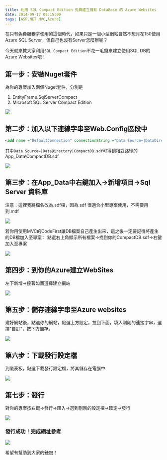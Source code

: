 ```yaml
---
title: 利用 SQL Compact Edition 免費建立擁有 DataBase 的 Azure Websites
date: 2014-09-17 03:15:00
tags: [ASP.NET MVC,Azure]
---
```


在<strike>只有免費服務才使用</strike>的這個時代，如果只是一個小型網站自然不想月花150使用Azure SQL Server，但自己也沒有Server怎麼辦呢？
<!-- more -->

今天就來教大家利用`SQL Compact Edition`不花一毛錢來建立使用SQL DB的Azure Websites吧！

## 第一步：安裝Nuget套件

為你的專案加入兩個Nuget套件，分別是
  
1. EntityFrame.SqlServerCompact   
2. Microsoft SQL Server Compact Edition  
  
 [![](http://2.bp.blogspot.com/-cr8g6oMLi48/VBiC7cc6auI/AAAAAAAAJNU/3Tpl8VdYwzk/s1600/2014-09-17%2B02_15_56-Greenshot.jpg)](http://2.bp.blogspot.com/-cr8g6oMLi48/VBiC7cc6auI/AAAAAAAAJNU/3Tpl8VdYwzk/s1600/2014-09-17%2B02_15_56-Greenshot.jpg)

## 第二步：加入以下連線字串至Web.Config<connectionStrings></connectionStrings>區段中
```xml
<add name ="DefaultConnection" connectionString ="Data Source=|DataDirectory|CompactDB.sdf" providerName ="System.Data.SqlServerCe.4.0" />
```
其中`Data Source=|DataDirectory|CompactDB.sdf`可得到相對路徑的App_Data\CompactDB.sdf  

[![](http://1.bp.blogspot.com/-csbMF-FZkkY/VBiC7WrFk5I/AAAAAAAAJNM/N_krMRacyow/s1600/2014-09-17%2B02_23_09-Greenshot.jpg)](http://1.bp.blogspot.com/-csbMF-FZkkY/VBiC7WrFk5I/AAAAAAAAJNM/N_krMRacyow/s1600/2014-09-17%2B02_23_09-Greenshot.jpg)

## 第三步：在App_Data中右鍵加入→新增項目→Sql Server 資料庫  
注意：這裡我將檔名改為.sdf檔，因為.sdf 很適合小型專案使用，不需要用到.mdf  

[![](http://4.bp.blogspot.com/-PdLKruVk110/VBiC7TKW0TI/AAAAAAAAJNQ/Uy8oVtWTFKY/s1600/2014-09-17%2B02_25_11-Greenshot.jpg)](http://4.bp.blogspot.com/-PdLKruVk110/VBiC7TKW0TI/AAAAAAAAJNQ/Uy8oVtWTFKY/s1600/2014-09-17%2B02_25_11-Greenshot.jpg)

若你用使用MVC的CodeFirst讓DB檔案自己產生出來，這之後一定要記得將產生的DB檔加入至專案：
點選右上角顯示所有檔案→找到你的CompactDB.sdf→右鍵加入至專案 

[![](http://3.bp.blogspot.com/-VPUidFCACLo/VBiC8MrDexI/AAAAAAAAJNk/Mu8SOe6g4D0/s1600/2014-09-17%2B02_26_04-Greenshot.jpg)](http://3.bp.blogspot.com/-VPUidFCACLo/VBiC8MrDexI/AAAAAAAAJNk/Mu8SOe6g4D0/s1600/2014-09-17%2B02_26_04-Greenshot.jpg)

## 第四步：到你的Azure建立WebSites

左下新增→接著如圖選擇建立網站  

[![](http://1.bp.blogspot.com/-PCQxb6lyHZQ/VBiIyyO_qpI/AAAAAAAAJN4/cZZP-FtUahA/s1600/2014-09-17%2B02_51_13-Greenshot.jpg)](http://1.bp.blogspot.com/-PCQxb6lyHZQ/VBiIyyO_qpI/AAAAAAAAJN4/cZZP-FtUahA/s1600/2014-09-17%2B02_51_13-Greenshot.jpg)

## 第五步：儲存連線字串至Azure websites

建好網站後，點選你的網站，點選上方設定，拉到下面，填入剛剛的連接字串，選擇"自訂"，按下方儲存。  

[![](http://4.bp.blogspot.com/-4pcMGsaswSc/VBiIy7ttAUI/AAAAAAAAJN0/05jkhA66dPE/s1600/2014-09-17%2B02_53_53-Greenshot.jpg)](http://4.bp.blogspot.com/-4pcMGsaswSc/VBiIy7ttAUI/AAAAAAAAJN0/05jkhA66dPE/s1600/2014-09-17%2B02_53_53-Greenshot.jpg)

## 第六步：下載發行設定檔

到儀表板，點選下載發行設定檔，將其儲存在電腦中

[![](http://3.bp.blogspot.com/-8IdBGmmLFck/VBiIy9wsA-I/AAAAAAAAJN8/zsJHWX112LI/s1600/2014-09-17%2B02_55_48-Greenshot.jpg)](http://3.bp.blogspot.com/-8IdBGmmLFck/VBiIy9wsA-I/AAAAAAAAJN8/zsJHWX112LI/s1600/2014-09-17%2B02_55_48-Greenshot.jpg)

## 第七步：發行

對你的專案按右鍵→發行→匯入→選到剛剛的設定檔→確定→發行

[![](http://2.bp.blogspot.com/-eZbZi08Ibv8/VBiIz6WwzxI/AAAAAAAAJOM/H-cYk1uFFlE/s1600/2014-09-17%2B02_57_08-Greenshot.jpg)](http://2.bp.blogspot.com/-eZbZi08Ibv8/VBiIz6WwzxI/AAAAAAAAJOM/H-cYk1uFFlE/s1600/2014-09-17%2B02_57_08-Greenshot.jpg)

### 發行成功！[完成網址參考](http://websitewithdbforfree.azurewebsites.net/)

[![](http://4.bp.blogspot.com/-PRmNlwla-UA/VBiLkiYWj8I/AAAAAAAAJOY/ROfIeHFUTww/s1600/2014-09-17%2B03_10_20-Greenshot.jpg)](http://4.bp.blogspot.com/-PRmNlwla-UA/VBiLkiYWj8I/AAAAAAAAJOY/ROfIeHFUTww/s1600/2014-09-17%2B03_10_20-Greenshot.jpg)

希望有幫助到大家<strike>的錢包</strike>！